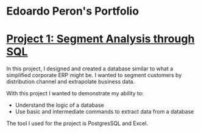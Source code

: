 # Edoardo Peron's Portfolio

# [Project 1: Segment Analysis through SQL](https://edoardoperon.github.io/Segment_Analysis_through_SQL/)

In this project, I designed and created a database similar to what a simplified corporate ERP might be. I wanted to segment customers by distribution channel and extrapolate business data.

With this project I wanted to demonstrate my ability to:
- Understand the logic of a database
- Use basic and intermediate commands to extract data from a database

The tool I used for the project is PostgresSQL and Excel.
